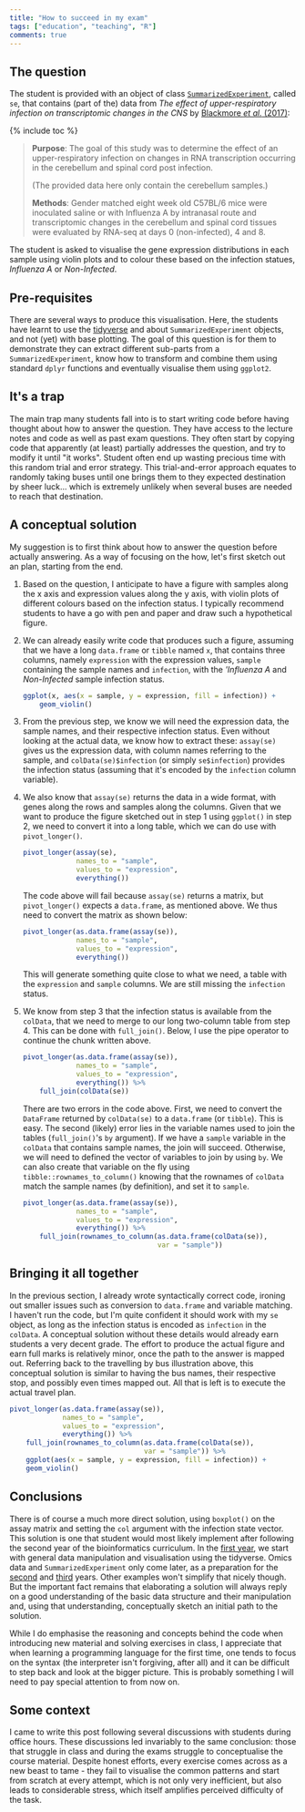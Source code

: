 ```yaml
---
title: "How to succeed in my exam"
tags: ["education", "teaching", "R"]
comments: true
---
```


## The question

The student is provided with an object of class
[`SummarizedExperiment`](http://www.biocondoctor.org/packages/SummarizedExperiment),
called `se`, that contains (part of the) data from *The effect of
upper-respiratory infection on transcriptomic changes in the CNS* by
[Blackmore *et al.*
(2017)](https://www.ncbi.nlm.nih.gov/pmc/articles/PMC5544260/):


{% include toc %}

> **Purpose**: The goal of this study was to determine the effect of an
> upper-respiratory infection on changes in RNA transcription occurring
> in the cerebellum and spinal cord post infection.
>
> (The provided data here only contain the cerebellum samples.)
>
> **Methods**: Gender matched eight week old C57BL/6 mice were
> inoculated saline or with Influenza A by intranasal route and
> transcriptomic changes in the cerebellum and spinal cord tissues were
> evaluated by RNA-seq at days 0 (non-infected), 4 and 8.

The student is asked to visualise the gene expression distributions in
each sample using violin plots and to colour these based on the
infection statues, *Influenza A* or *Non-Infected*.

## Pre-requisites

There are several ways to produce this visualisation. Here, the
students have learnt to use the
[tidyverse](https://www.tidyverse.org/) and about
`SummarizedExperiment` objects, and not (yet) with base plotting. The
goal of this question is for them to demonstrate they can extract
different sub-parts from a `SummarizedExperiment`, know how to
transform and combine them using standard `dplyr` functions and
eventually visualise them using `ggplot2`.

## It's a trap

The main trap many students fall into is to start writing code before
having thought about how to answer the question. They have access to
the lecture notes and code as well as past exam questions. They often
start by copying code that apparently (at least) partially addresses
the question, and try to modify it until "it works". Student often end
up wasting precious time with this random trial and error
strategy. This trial-and-error approach equates to randomly taking
buses until one brings them to they expected destination by sheer
luck... which is extremely unlikely when several buses are needed to
reach that destination.

## A conceptual solution

My suggestion is to first think about how to answer the question
before actually answering. As a way of focusing on the how, let's
first sketch out an plan, starting from the end.

1. Based on the question, I anticipate to have a figure with samples
   along the x axis and expression values along the y axis, with
   violin plots of different colours based on the infection status. I
   typically recommend students to have a go with pen and paper and
   draw such a hypothetical figure.

2. We can already easily write code that produces such a figure,
   assuming that we have a long `data.frame` or `tibble` named `x`,
   that contains three columns, namely `expression` with the
   expression values, `sample` containing the sample names and
   `infection`, with the *'Influenza A* and *Non-Infected* sample
   infection status.

   ```r
   ggplot(x, aes(x = sample, y = expression, fill = infection)) +
       geom_violin()
   ```

3. From the previous step, we know we will need the expression data,
   the sample names, and their respective infection status. Even
   without looking at the actual data, we know how to extract these:
   `assay(se)` gives us the expression data, with column names
   referring to the sample, and `colData(se)$infection` (or simply
   `se$infection`) provides the infection status (assuming that it's
   encoded by the `infection` column variable).

4. We also know that `assay(se)` returns the data in a wide format,
   with genes along the rows and samples along the columns. Given that
   we want to produce the figure sketched out in step 1 using
   `ggplot()` in step 2, we need to convert it into a long table,
   which we can do use with `pivot_longer()`.

   ```r
   pivot_longer(assay(se),
                names_to = "sample",
                values_to = "expression",
                everything())
   ```

   The code above will fail because `assay(se)` returns a matrix, but
   `pivot_longer()` expects a `data.frame`, as mentioned above. We
   thus need to convert the matrix as shown below:

   ```r
   pivot_longer(as.data.frame(assay(se)),
                names_to = "sample",
                values_to = "expression",
                everything())
   ```

   This will generate something quite close to what we need, a table
   with the `expression` and `sample` columns. We are still missing
   the `infection` status.

5. We know from step 3 that the infection status is available from the
   `colData`, that we need to merge to our long two-column table from
   step 4. This can be done with `full_join()`. Below, I use the pipe
   operator to continue the chunk written above.

   ```r
   pivot_longer(as.data.frame(assay(se)),
                names_to = "sample",
                values_to = "expression",
                everything()) %>%
       full_join(colData(se))
   ```

   There are two errors in the code above. First, we need to convert
   the `DataFrame` returned by `colData(se)` to a `data.frame` (or
   `tibble`). This is easy. The second (likely) error lies in the
   variable names used to join the tables (`full_join()`'s `by`
   argument). If we have a `sample` variable in the `colData` that
   contains sample names, the join will succeed. Otherwise, we will
   need to defined the vector of variables to join by using `by`. We
   can also create that variable on the fly using
   `tibble::rownames_to_column()` knowing that the rownames of
   `colData` match the sample names (by definition), and set it to
   `sample`.

   ```r
   pivot_longer(as.data.frame(assay(se)),
                names_to = "sample",
                values_to = "expression",
                everything()) %>%
       full_join(rownames_to_column(as.data.frame(colData(se)),
                                    var = "sample"))
   ```

## Bringing it all together

In the previous section, I already wrote syntactically correct code,
ironing out smaller issues such as conversion to `data.frame` and
variable matching. I haven't run the code, but I'm quite confident it
should work with my `se` object, as long as the infection status is
encoded as `infection` in the `colData`. A conceptual solution without
these details would already earn students a very decent grade. The
effort to produce the actual figure and earn full marks is relatively
minor, once the path to the answer is mapped out. Referring back to
the travelling by bus illustration above, this conceptual solution is
similar to having the bus names, their respective stop, and possibly
even times mapped out. All that is left is to execute the actual
travel plan.

```r
pivot_longer(as.data.frame(assay(se)),
             names_to = "sample",
             values_to = "expression",
             everything()) %>%
    full_join(rownames_to_column(as.data.frame(colData(se)),
                                 var = "sample")) %>%
    ggplot(aes(x = sample, y = expression, fill = infection)) +
    geom_violin()
```

## Conclusions

There is of course a much more direct solution, using `boxplot()` on
the assay matrix and setting the `col` argument with the infection
state vector. This solution is one that student would most likely
implement after following the second year of the bioinformatics
curriculum. In the [first year](http://bit.ly/WSBIM1207), we start
with general data manipulation and visualisation using the
tidyverse. Omics data and `SummarizedExperiment` only come later, as a
preparation for the [second](http://bit.ly/WSBIM1322) and
[third](http://bit.ly/WSBIM2122) years. Other examples won't simplify
that nicely though. But the important fact remains that elaborating a
solution will always reply on a good understanding of the basic data
structure and their manipulation and, using that understanding,
conceptually sketch an initial path to the solution.

While I do emphasise the reasoning and concepts behind the code when
introducing new material and solving exercises in class, I appreciate
that when learning a programming language for the first time, one
tends to focus on the syntax (the interpreter isn't forgiving, after
all) and it can be difficult to step back and look at the bigger
picture. This is probably something I will need to pay special
attention to from now on.

## Some context

I came to write this post following several discussions with students
during office hours. These discussions led invariably to the same
conclusion: those that struggle in class and during the exams struggle
to conceptualise the course material. Despite honest efforts, every
exercise comes across as a new beast to tame - they fail to visualise
the common patterns and start from scratch at every attempt, which is
not only very inefficient, but also leads to considerable stress,
which itself amplifies perceived difficulty of the task.
